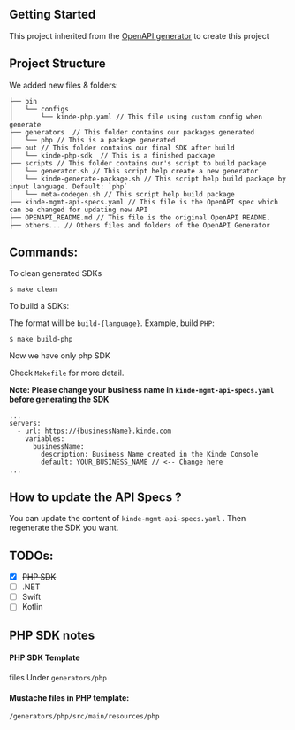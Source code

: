 <!-- GETTING STARTED -->
## Getting Started

This project inherited from the [OpenAPI generator](https://github.com/OpenAPITools/openapi-generator) to create this project

## Project Structure

We added new files & folders:

```
├── bin
│   └── configs
│       └── kinde-php.yaml // This file using custom config when generate
├── generators  // This folder contains our packages generated
│   └── php // This is a package generated
├── out // This folder contains our final SDK after build
│   └── kinde-php-sdk  // This is a finished package
├── scripts // This folder contains our's script to build package
│   └── generator.sh // This script help create a new generator
│   └── kinde-generate-package.sh // This script help build package by input language. Default: `php`
│   └── meta-codegen.sh // This script help build package
├── kinde-mgmt-api-specs.yaml // This file is the OpenAPI spec which can be changed for updating new API
├── OPENAPI_README.md // This file is the original OpenAPI README. 
├── others... // Others files and folders of the OpenAPI Generator
```

## Commands:

To clean generated SDKs
```
$ make clean
```

To build a SDKs:

The format will be `build-{language}`. Example, build `PHP`:
```
$ make build-php
```
Now we have only php SDK

Check `Makefile` for more detail.

**Note: Please change your business name in `kinde-mgmt-api-specs.yaml` before generating the SDK**
```
...
servers:
  - url: https://{businessName}.kinde.com
    variables:
      businessName:
        description: Business Name created in the Kinde Console
        default: YOUR_BUSINESS_NAME // <-- Change here
...
```

## How to update the API Specs ?
You can update the content of `kinde-mgmt-api-specs.yaml` . Then regenerate the SDK you want.

## TODOs:
 * [x] ~~PHP SDK~~
 * [ ] .NET
 * [ ] Swift
 * [ ] Kotlin

 ## PHP SDK notes
 #### PHP SDK Template
 files Under `generators/php`
 #### Mustache files in PHP template:
 `/generators/php/src/main/resources/php`